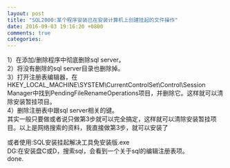 ```yaml
---
layout: post
title: "SQL2000:某个程序安装已在安装计算机上创建挂起的文件操作"
date: 2016-09-03 19:16:20 +0800
comments: true
categories: 
---
```

1）在添加/删除程序中彻底删除sql server。  
2）将没有删除的sql server目录也删除掉。  
3）打开注册表编辑器，在HKEY_LOCAL_MACHINE\\SYSTEM\\CurrentControlSet\\Control\\Session Manager中找到PendingFileRenameOperations项目，并删除它。这样就可以清除安装暂挂项目。  
4）删除注册表中跟sql server相关的键。  
其实一般只要做或者说只做第3步就可以完全搞定，这样就可以清除安装暂挂项目。以上是网络搜索的资料，我直接做第3步，就可以安装了  

或者使用:SQL安装挂起解决工具免安装版.exe  
DG:在安装盘C或D，搜索sql，会看到一个关于sql的编辑注册表项。  
done.     
